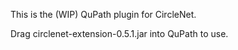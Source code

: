 This is the (WIP) QuPath plugin for CircleNet.

Drag circlenet-extension-0.5.1.jar into QuPath to use.